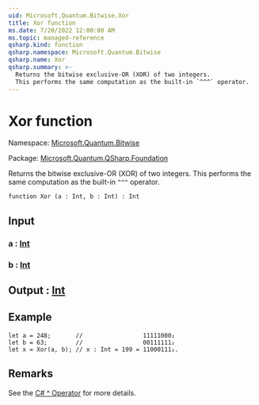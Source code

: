 ```yaml
---
uid: Microsoft.Quantum.Bitwise.Xor
title: Xor function
ms.date: 7/20/2022 12:00:00 AM
ms.topic: managed-reference
qsharp.kind: function
qsharp.namespace: Microsoft.Quantum.Bitwise
qsharp.name: Xor
qsharp.summary: >-
  Returns the bitwise exclusive-OR (XOR) of two integers.
  This performs the same computation as the built-in `^^^` operator.
---
```


# Xor function

Namespace: [Microsoft.Quantum.Bitwise](xref:Microsoft.Quantum.Bitwise)

Package: [Microsoft.Quantum.QSharp.Foundation](https://nuget.org/packages/Microsoft.Quantum.QSharp.Foundation)


Returns the bitwise exclusive-OR (XOR) of two integers.This performs the same computation as the built-in `^^^` operator.

```qsharp
function Xor (a : Int, b : Int) : Int
```


## Input

### a : [Int](xref:microsoft.quantum.qsharp.valueliterals#int-literals)




### b : [Int](xref:microsoft.quantum.qsharp.valueliterals#int-literals)





## Output : [Int](xref:microsoft.quantum.qsharp.valueliterals#int-literals)



## Example

```qsharplet a = 248;       //                 11111000₂let b = 63;        //                 00111111₂let x = Xor(a, b); // x : Int = 199 = 11000111₂.```

## Remarks

See the [C# ^ Operator](https://docs.microsoft.com/dotnet/csharp/language-reference/operators/xor-operator) for more details.